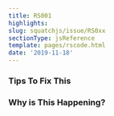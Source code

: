 ```yaml
---
title: RS001
highlights: 
slug: squatchjs/issue/RS0xx
sectionType: jsReference
template: pages/rscode.html
date: '2019-11-18'
---
```


### Tips To Fix This

### Why is This Happening?

